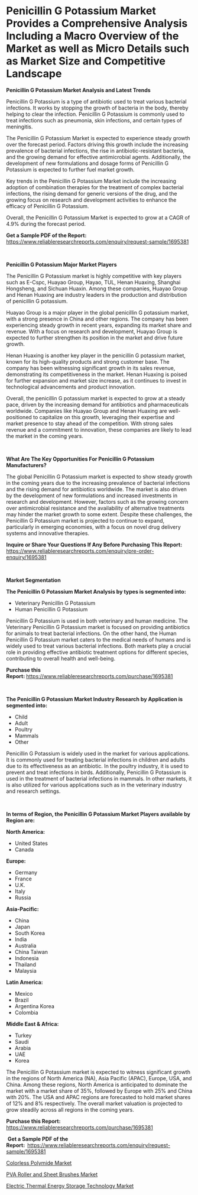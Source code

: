 <p><h1>Penicillin G Potassium Market Provides a Comprehensive Analysis Including a Macro Overview of the Market as well as Micro Details such as Market Size and Competitive Landscape</h1></p><p><strong>Penicillin G Potassium Market Analysis and Latest Trends</strong></p>
<p><p>Penicillin G Potassium is a type of antibiotic used to treat various bacterial infections. It works by stopping the growth of bacteria in the body, thereby helping to clear the infection. Penicillin G Potassium is commonly used to treat infections such as pneumonia, skin infections, and certain types of meningitis.</p><p>The Penicillin G Potassium Market is expected to experience steady growth over the forecast period. Factors driving this growth include the increasing prevalence of bacterial infections, the rise in antibiotic-resistant bacteria, and the growing demand for effective antimicrobial agents. Additionally, the development of new formulations and dosage forms of Penicillin G Potassium is expected to further fuel market growth.</p><p>Key trends in the Penicillin G Potassium Market include the increasing adoption of combination therapies for the treatment of complex bacterial infections, the rising demand for generic versions of the drug, and the growing focus on research and development activities to enhance the efficacy of Penicillin G Potassium.</p><p>Overall, the Penicillin G Potassium Market is expected to grow at a CAGR of 4.9% during the forecast period.</p></p>
<p><strong>Get a Sample PDF of the Report:&nbsp;</strong> <a href="https://www.reliableresearchreports.com/enquiry/request-sample/1695381">https://www.reliableresearchreports.com/enquiry/request-sample/1695381</a></p>
<p>&nbsp;</p>
<p><strong>Penicillin G Potassium Major Market Players</strong></p>
<p><p>The Penicillin G Potassium market is highly competitive with key players such as E-Cspc, Huayao Group, Hayao, TUL, Henan Huaxing, Shanghai Hongsheng, and Sichuan Huaxin. Among these companies, Huayao Group and Henan Huaxing are industry leaders in the production and distribution of penicillin G potassium.</p><p>Huayao Group is a major player in the global penicillin G potassium market, with a strong presence in China and other regions. The company has been experiencing steady growth in recent years, expanding its market share and revenue. With a focus on research and development, Huayao Group is expected to further strengthen its position in the market and drive future growth.</p><p>Henan Huaxing is another key player in the penicillin G potassium market, known for its high-quality products and strong customer base. The company has been witnessing significant growth in its sales revenue, demonstrating its competitiveness in the market. Henan Huaxing is poised for further expansion and market size increase, as it continues to invest in technological advancements and product innovation.</p><p>Overall, the penicillin G potassium market is expected to grow at a steady pace, driven by the increasing demand for antibiotics and pharmaceuticals worldwide. Companies like Huayao Group and Henan Huaxing are well-positioned to capitalize on this growth, leveraging their expertise and market presence to stay ahead of the competition. With strong sales revenue and a commitment to innovation, these companies are likely to lead the market in the coming years.</p></p>
<p>&nbsp;</p>
<p><strong>What Are The Key Opportunities For Penicillin G Potassium Manufacturers?</strong></p>
<p><p>The global Penicillin G Potassium market is expected to show steady growth in the coming years due to the increasing prevalence of bacterial infections and the rising demand for antibiotics worldwide. The market is also driven by the development of new formulations and increased investments in research and development. However, factors such as the growing concern over antimicrobial resistance and the availability of alternative treatments may hinder the market growth to some extent. Despite these challenges, the Penicillin G Potassium market is projected to continue to expand, particularly in emerging economies, with a focus on novel drug delivery systems and innovative therapies.</p></p>
<p><strong>Inquire or Share Your Questions If Any Before Purchasing This Report:</strong> <a href="https://www.reliableresearchreports.com/enquiry/pre-order-enquiry/1695381">https://www.reliableresearchreports.com/enquiry/pre-order-enquiry/1695381</a></p>
<p>&nbsp;</p>
<p><strong>Market Segmentation</strong></p>
<p><strong>The Penicillin G Potassium Market Analysis by types is segmented into:</strong></p>
<p><ul><li>Veterinary Penicillin G Potassium</li><li>Human Penicillin G Potassium</li></ul></p>
<p><p>Penicillin G Potassium is used in both veterinary and human medicine. The Veterinary Penicillin G Potassium market is focused on providing antibiotics for animals to treat bacterial infections. On the other hand, the Human Penicillin G Potassium market caters to the medical needs of humans and is widely used to treat various bacterial infections. Both markets play a crucial role in providing effective antibiotic treatment options for different species, contributing to overall health and well-being.</p></p>
<p><strong>Purchase this Report:&nbsp;</strong><a href="https://www.reliableresearchreports.com/purchase/1695381">https://www.reliableresearchreports.com/purchase/1695381</a></p>
<p>&nbsp;</p>
<p><strong>The Penicillin G Potassium Market Industry Research by Application is segmented into:</strong></p>
<p><ul><li>Child</li><li>Adult</li><li>Poultry</li><li>Mammals</li><li>Other</li></ul></p>
<p><p>Penicillin G Potassium is widely used in the market for various applications. It is commonly used for treating bacterial infections in children and adults due to its effectiveness as an antibiotic. In the poultry industry, it is used to prevent and treat infections in birds. Additionally, Penicillin G Potassium is used in the treatment of bacterial infections in mammals. In other markets, it is also utilized for various applications such as in the veterinary industry and research settings.</p></p>
<p>&nbsp;</p>
<p><strong>In terms of Region, the Penicillin G Potassium Market Players available by Region are:</strong></p>
<p>
    <p> <strong> North America: </strong>
        <ul>
            <li>United States</li>
            <li>Canada</li>
        </ul>
        </p> 
    <p> <strong> Europe: </strong>
        <ul>
            <li>Germany</li>
            <li>France</li>
            <li>U.K.</li>
            <li>Italy</li>
            <li>Russia</li>
        </ul>
        </p> 
    <p> <strong> Asia-Pacific: </strong>
        <ul>
            <li>China</li>
            <li>Japan</li>
            <li>South Korea</li>
            <li>India</li>
            <li>Australia</li>
            <li>China Taiwan</li>
            <li>Indonesia</li>
            <li>Thailand</li>
            <li>Malaysia</li>
        </ul>
        </p> 
    <p> <strong> Latin America: </strong>
        <ul>
            <li>Mexico</li>
            <li>Brazil</li>
            <li>Argentina Korea</li>
            <li>Colombia</li>
        </ul>
        </p> 
    <p> <strong> Middle East & Africa: </strong>
        <ul>
            <li>Turkey</li>
            <li>Saudi</li>
            <li>Arabia</li>
            <li>UAE</li>
            <li>Korea</li>
        </ul>
    </p>
    </p>
<p><p>The Penicillin G Potassium market is expected to witness significant growth in the regions of North America (NA), Asia Pacific (APAC), Europe, USA, and China. Among these regions, North America is anticipated to dominate the market with a market share of 35%, followed by Europe with 25% and China with 20%. The USA and APAC regions are forecasted to hold market shares of 12% and 8% respectively. The overall market valuation is projected to grow steadily across all regions in the coming years.</p></p>
<p><strong>Purchase this Report: </strong><a href="https://www.reliableresearchreports.com/purchase/1695381">https://www.reliableresearchreports.com/purchase/1695381</a></p>
<p>&nbsp;<strong>Get a Sample PDF of the Report:&nbsp;&nbsp;</strong><a href="https://www.reliableresearchreports.com/enquiry/request-sample/1695381">https://www.reliableresearchreports.com/enquiry/request-sample/1695381</a></p>
<p><strong></strong></p>
<p><p><a href="https://view.publitas.com/reportprime-1/colorless-polymide-market-size-and-examines-its-market-scope-with-a-primary-focus-on-growth-opportunities-and-forecasted-trends-spanning-from-2024-to-2031/">Colorless Polymide Market</a></p><p><a href="https://view.publitas.com/reportprime-1/pva-roller-and-sheet-brushes-market-research-report-the-key-to-successful-business-strategy-forecasted-for-period-from-2024-2031/">PVA Roller and Sheet Brushes Market</a></p><p><a href="https://view.publitas.com/reportprime-1/electric-thermal-energy-storage-technology-market-size-focuses-on-market-dynamics-in-depth-analysis-and-future-projections-of-its-market-forecasted-for-period-from-2024-to-2031/">Electric Thermal Energy Storage Technology Market</a></p></p>